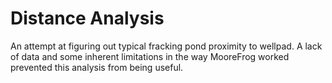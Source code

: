 Distance Analysis
=================

An attempt at figuring out typical fracking pond proximity to wellpad.  A lack of data and
some inherent limitations in the way MooreFrog worked prevented this analysis from being
useful.